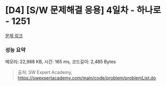# [D4] [S/W 문제해결 응용] 4일차 - 하나로 - 1251 

[문제 링크](https://swexpertacademy.com/main/code/problem/problemDetail.do?contestProbId=AV15StKqAQkCFAYD) 

### 성능 요약

메모리: 22,988 KB, 시간: 165 ms, 코드길이: 2,485 Bytes



> 출처: SW Expert Academy, https://swexpertacademy.com/main/code/problem/problemList.do